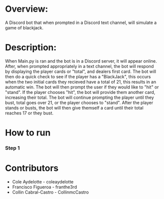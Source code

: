 # Overview:
A Discord bot that when prompted in a Discord text channel, will simulate a game of blackjack.

# Description:
When Main.py is ran and the bot is in a Discord server, it will appear online. After, when prompted appropriately in a text channel, the bot will respond by displaying the player cards or "total", and dealers first card. The bot will then do a quick check to see if the player has a "BlackJack", this occurs when the two initial cards they recieved have a total of 21, this results in an automatic win. The bot will then prompt the user if they would like to "hit" or "stand". If the player chooses "hit", the bot will provide them another card, increasing their total. The bot will continue prompting the player until they bust, total goes over 21, or the player chooses to "stand". After the player stands or busts, the bot will then give themself a card until their total reaches 17 or they bust.

# How to run
### Step 1


# Contributors
- Cole Aydelotte - coleaydelotte
- Francisco Figueroa - franthe3rd
- Collin Cabral-Castro - CollinmcCastro